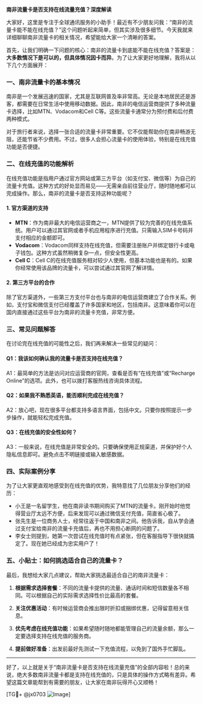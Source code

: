 **南非流量卡是否支持在线流量充值？深度解读**

大家好，这里是专注于全球通讯服务的小助手！最近有不少朋友问我：“南非的流量卡能不能在线充值？”这个问题听起来简单，但其实涉及很多细节。今天我就来详细聊聊南非流量卡的相关情况，希望能给大家一个清晰的答案。

首先，让我们明确一下问题的核心：南非的流量卡到底能不能在线充值？答案是：**大多数情况下是可以的，但具体情况因卡而异**。为了让大家更好地理解，我将从以下几个方面展开：

### 一、南非流量卡的基本情况

南非是一个发展迅速的国家，尤其是互联网普及率非常高。无论是本地居民还是游客，都需要在日常生活中使用移动数据。因此，南非的电信运营商提供了多种流量卡选择，比如MTN、Vodacom和Cell C等。这些流量卡通常分为预付费和后付费两种模式。

对于旅行者来说，选择一张合适的流量卡非常重要。它不仅能帮助你在南非畅游无阻，还能节省不少费用。不过，很多人会担心流量卡的使用体验，特别是在线充值功能是否便捷。

### 二、在线充值的功能解析

在线充值功能是指用户通过官方网站或第三方平台（如支付宝、微信等）为自己的流量卡充值。这种方式的好处显而易见——无需亲自前往营业厅，随时随地都可以完成操作。那么，南非的流量卡是否支持这种功能呢？

#### 1. **官方渠道的支持**
   - **MTN**：作为南非最大的电信运营商之一，MTN提供了较为完善的在线充值系统。用户可以通过其官网或者手机应用程序进行充值。只需输入SIM卡号码并支付相应的金额即可。
   - **Vodacom**：Vodacom同样支持在线充值，但需要注册账户并绑定银行卡或电子钱包。这种方式虽然稍微复杂一点，但安全性更高。
   - **Cell C**：Cell C的在线充值服务相对较少人使用，但基本功能也是有的。如果你经常使用该品牌的流量卡，可以尝试通过其官网了解详情。

#### 2. **第三方平台的合作**
   除了官方渠道外，一些第三方支付平台也与南非的电信运营商建立了合作关系。例如，支付宝和微信支付已经覆盖了许多国家和地区，包括南非。这意味着你可以在国内直接通过这些平台为南非的流量卡充值，非常方便。

### 三、常见问题解答

在讨论完在线充值的可能性之后，我们再来解决一些常见的疑问：

#### Q1：我该如何确认我的流量卡是否支持在线充值？
A1：最简单的方法是访问对应运营商的官网，查看是否有“在线充值”或“Recharge Online”的选项。此外，也可以拨打客服热线咨询具体流程。

#### Q2：如果我不熟悉英语，能否顺利完成在线充值？
A2：放心吧，现在很多平台都支持多语言界面，包括中文。只要你按照提示一步步操作，就能轻松完成充值。

#### Q3：在线充值的安全性如何？
A3：一般来说，在线充值是非常安全的。只要确保使用正规渠道，并保护好个人隐私信息即可。避免点击不明链接或输入敏感数据。

### 四、实际案例分享

为了让大家更直观地感受到在线充值的优势，我特意找了几位朋友分享他们的经历：

- 小王是一名留学生，他在南非读书期间购买了MTN的流量卡。刚开始时他觉得营业厅太远不方便，后来发现可以通过微信支付充值，简直省心极了。
- 张先生是一位商务人士，经常往返于中国和南非之间。他告诉我，自从学会通过支付宝给南非的流量卡充值后，再也不用担心断网的问题了。
- 李女士则提到，她第一次尝试在线充值时有点紧张，但在客服指导下很快就搞定了。现在她已经成为忠实用户了！

### 五、小贴士：如何挑选适合自己的流量卡？

最后，我想给大家几点建议，帮助大家挑选最适合自己的南非流量卡：

1. **根据需求选择套餐**：不同的流量卡提供的流量、通话时间和短信数量各不相同。可以根据自己的实际需求选择性价比最高的套餐。
   
2. **关注优惠活动**：有时候运营商会推出限时折扣或捆绑优惠，记得留意相关信息。

3. **优先考虑在线充值功能**：如果希望随时随地都能管理自己的流量余额，那么一定要选择支持在线充值的服务商。

4. **提前做好准备**：出发前最好先测试一下充值流程，以免到了国外手忙脚乱。

---

好了，以上就是关于“南非流量卡是否支持在线流量充值”的全部内容啦！总的来说，绝大多数南非流量卡都是支持在线充值的，只是具体的操作方式略有差异。希望这篇文章能帮到有需要的朋友，让大家在南非玩得开心又顺畅！

[TG💪+ @jx0703 ![Image](https://github.com/user-attachments/assets/dbca1d08-cadb-493c-b0ec-ad6f7a83f270)]